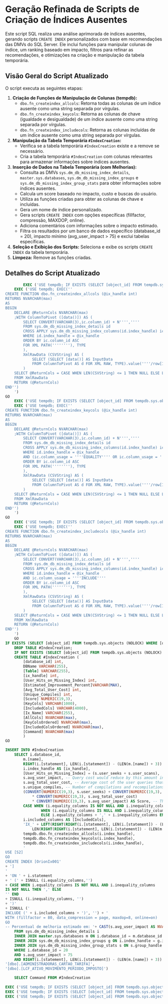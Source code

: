 # Geração Refinada de Scripts de Criação de Índices Ausentes

Este script SQL realiza uma análise aprimorada de índices ausentes, gerando scripts `CREATE INDEX` personalizados com base em recomendações das DMVs do SQL Server. Ele inclui funções para manipular colunas de índice, um ranking baseado em impacto, filtros para refinar as recomendações, e otimizações na criação e manipulação da tabela temporária.

## Visão Geral do Script Atualizado

O script executa as seguintes etapas:

1.  **Criação de Funções de Manipulação de Colunas (tempdb):**
    * `dbo.fn_createindex_allcols`: Retorna todas as colunas de um índice ausente como uma string separada por vírgulas.
    * `dbo.fn_createindex_keycols`: Retorna as colunas de chave (igualdade e desigualdade) de um índice ausente como uma string separada por vírgulas.
    * `dbo.fn_createindex_includecols`: Retorna as colunas incluídas de um índice ausente como uma string separada por vírgulas.
2.  **Manipulação da Tabela Temporária `#IndexCreation`:**
    * Verifica se a tabela temporária `#IndexCreation` existe e a remove se necessário.
    * Cria a tabela temporária `#IndexCreation` com colunas relevantes para armazenar informações sobre índices ausentes.
3.  **Inserção de Dados na Tabela Temporária (com Melhorias):**
    * Consulta as DMVs `sys.dm_db_missing_index_details`, `master.sys.databases`, `sys.dm_db_missing_index_groups` e `sys.dm_db_missing_index_group_stats` para obter informações sobre índices ausentes.
    * Calcula um score baseado no impacto, custo e buscas do usuário.
    * Utiliza as funções criadas para obter as colunas de chave e incluídas.
    * Gera um nome de índice personalizado.
    * Gera scripts `CREATE INDEX` com opções específicas (fillfactor, compressão, MAXDOP, online).
    * Adiciona comentários com informações sobre o impacto estimado.
    * Filtra os resultados por um banco de dados específico (database_id = 20), impacto mínimo (avg_user_impact > 75) e exclui tabelas específicas.
4.  **Seleção e Exibição dos Scripts:** Seleciona e exibe os scripts `CREATE INDEX` da tabela temporária.
5.  **Limpeza:** Remove as funções criadas.

## Detalhes do Script Atualizado

```sql
        EXEC ('USE tempdb; IF EXISTS (SELECT [object_id] FROM tempdb.sys.objects (NOLOCK) WHERE [object_id] = OBJECT_ID(''tempdb.dbo.fn_createindex_allcols'')) DROP FUNCTION dbo.fn_createindex_allcols')
	EXEC ('USE tempdb; EXEC(''
CREATE FUNCTION dbo.fn_createindex_allcols (@ix_handle int)
RETURNS NVARCHAR(max)
AS
BEGIN
	DECLARE @ReturnCols NVARCHAR(max)
	;WITH ColumnToPivot ([data()]) AS ( 
		SELECT CONVERT(VARCHAR(3),ic.column_id) + N'''','''' 
		FROM sys.dm_db_missing_index_details id 
		CROSS APPLY sys.dm_db_missing_index_columns(id.index_handle) ic
		WHERE id.index_handle = @ix_handle 
		ORDER BY ic.column_id ASC
		FOR XML PATH(''''''''), TYPE 
		), 
		XmlRawData (CSVString) AS ( 
			SELECT (SELECT [data()] AS InputData 
			FROM ColumnToPivot AS d FOR XML RAW, TYPE).value(''''/row[1]/InputData[1]'''', ''''NVARCHAR(max)'''') AS CSVCol 
		) 
	SELECT @ReturnCols = CASE WHEN LEN(CSVString) <= 1 THEN NULL ELSE LEFT(CSVString, LEN(CSVString)-1) END
	FROM XmlRawData
	RETURN (@ReturnCols)
END'')
	')
GO
	EXEC ('USE tempdb; IF EXISTS (SELECT [object_id] FROM tempdb.sys.objects (NOLOCK) WHERE [object_id] = OBJECT_ID(''tempdb.dbo.fn_createindex_keycols'')) DROP FUNCTION dbo.fn_createindex_keycols')
	EXEC ('USE tempdb; EXEC(''
CREATE FUNCTION dbo.fn_createindex_keycols (@ix_handle int)
RETURNS NVARCHAR(max)
AS
BEGIN
	DECLARE @ReturnCols NVARCHAR(max)
	;WITH ColumnToPivot ([data()]) AS ( 
		SELECT CONVERT(VARCHAR(3),ic.column_id) + N'''','''' 
		FROM sys.dm_db_missing_index_details id 
		CROSS APPLY sys.dm_db_missing_index_columns(id.index_handle) ic
		WHERE id.index_handle = @ix_handle
		AND (ic.column_usage = ''''EQUALITY'''' OR ic.column_usage = ''''INEQUALITY'''')
		ORDER BY ic.column_id ASC
		FOR XML PATH(''''''''), TYPE 
		), 
		XmlRawData (CSVString) AS ( 
			SELECT (SELECT [data()] AS InputData 
			FROM ColumnToPivot AS d FOR XML RAW, TYPE).value(''''/row[1]/InputData[1]'''', ''''NVARCHAR(max)'''') AS CSVCol 
		) 
	SELECT @ReturnCols = CASE WHEN LEN(CSVString) <= 1 THEN NULL ELSE LEFT(CSVString, LEN(CSVString)-1) END
	FROM XmlRawData
	RETURN (@ReturnCols)
END'')
	')
GO
	EXEC ('USE tempdb; IF EXISTS (SELECT [object_id] FROM tempdb.sys.objects (NOLOCK) WHERE [object_id] = OBJECT_ID(''tempdb.dbo.fn_createindex_includecols'')) DROP FUNCTION dbo.fn_createindex_includecols')
	EXEC ('USE tempdb; EXEC(''
CREATE FUNCTION dbo.fn_createindex_includecols (@ix_handle int)
RETURNS NVARCHAR(max)
AS
BEGIN
	DECLARE @ReturnCols NVARCHAR(max)
	;WITH ColumnToPivot ([data()]) AS ( 
		SELECT CONVERT(VARCHAR(3),ic.column_id) + N'''','''' 
		FROM sys.dm_db_missing_index_details id 
		CROSS APPLY sys.dm_db_missing_index_columns(id.index_handle) ic
		WHERE id.index_handle = @ix_handle
		AND ic.column_usage = ''''INCLUDE''''
		ORDER BY ic.column_id ASC
		FOR XML PATH(''''''''), TYPE 
		), 
		XmlRawData (CSVString) AS ( 
			SELECT (SELECT [data()] AS InputData 
			FROM ColumnToPivot AS d FOR XML RAW, TYPE).value(''''/row[1]/InputData[1]'''', ''''NVARCHAR(max)'''') AS CSVCol 
		) 
	SELECT @ReturnCols = CASE WHEN LEN(CSVString) <= 1 THEN NULL ELSE LEFT(CSVString, LEN(CSVString)-1) END
	FROM XmlRawData
	RETURN (@ReturnCols)
END'')
	')
	GO
IF EXISTS (SELECT [object_id] FROM tempdb.sys.objects (NOLOCK) WHERE [object_id] = OBJECT_ID('tempdb.dbo.#IndexCreation'))
	DROP TABLE #IndexCreation;
	IF NOT EXISTS (SELECT [object_id] FROM tempdb.sys.objects (NOLOCK) WHERE [object_id] = OBJECT_ID('tempdb.dbo.#IndexCreation'))
	CREATE TABLE #IndexCreation (
		[database_id] int,
		DBName VARCHAR(255),
		[Table] VARCHAR(255),
		[ix_handle] int,
		[User_Hits_on_Missing_Index] int,
		[Estimated_Improvement_Percent]VARCHAR(MAX),
		[Avg_Total_User_Cost] int,
		[Unique_Compiles] int,
		[Score] NUMERIC(19,3),
		[KeyCols] VARCHAR(1000),
		[IncludedCols] VARCHAR(4000),
		[Ix_Name] VARCHAR(255),
		[AllCols] NVARCHAR(max),
		[KeyColsOrdered] NVARCHAR(max),
		[IncludedColsOrdered] NVARCHAR(max),
		[Command] NVARCHAR(max)
		)
GO

INSERT INTO #IndexCreation
	SELECT i.database_id,
		m.[name],
		RIGHT(i.[statement], LEN(i.[statement]) - (LEN(m.[name]) + 3)) AS [Table],
		i.index_handle AS [ix_handle],
		[User_Hits_on_Missing_Index] = (s.user_seeks + s.user_scans),
		s.avg_user_impact, -- Query cost would reduce by this amount in percentage, on average.
		s.avg_total_user_cost, -- Average cost of the user queries that could be reduced by the index in the group.
		s.unique_compiles, -- Number of compilations and recompilations that would benefit from this missing index group.
		(CONVERT(NUMERIC(19,3), s.user_seeks) + CONVERT(NUMERIC(19,3), s.user_scans)) 
			* CONVERT(NUMERIC(19,3), s.avg_total_user_cost) 
			* CONVERT(NUMERIC(19,3), s.avg_user_impact) AS Score, -- The higher the score, higher is the anticipated improvement for user queries.
		CASE WHEN (i.equality_columns IS NOT NULL AND i.inequality_columns IS NULL) THEN i.equality_columns
				WHEN (i.equality_columns IS NULL AND i.inequality_columns IS NOT NULL) THEN i.inequality_columns
				ELSE i.equality_columns + ',' + i.inequality_columns END AS [KeyCols],
		i.included_columns AS [IncludedCols],
		'IX_' + LEFT(RIGHT(RIGHT(i.[statement], LEN(i.[statement]) - (LEN(m.[name]) + 3)), LEN(RIGHT(i.[statement], LEN(i.[statement]) - (LEN(m.[name]) + 3))) - (CHARINDEX('.', RIGHT(i.[statement], LEN(i.[statement]) - (LEN(m.[name]) + 3)), 1)) - 1),
			LEN(RIGHT(RIGHT(i.[statement], LEN(i.[statement]) - (LEN(m.[name]) + 3)), LEN(RIGHT(i.[statement], LEN(i.[statement]) - (LEN(m.[name]) + 3))) - (CHARINDEX('.', RIGHT(i.[statement], LEN(i.[statement]) - (LEN(m.[name]) + 3)), 1)) - 1)) - 1) + '_' + CAST(i.index_handle AS NVARCHAR) AS [Ix_Name],
		tempdb.dbo.fn_createindex_allcols(i.index_handle), 
		tempdb.dbo.fn_createindex_keycols(i.index_handle),
		tempdb.dbo.fn_createindex_includecols(i.index_handle),
		'
USE [S2]
GO
CREATE INDEX [OrionIx001'
+ ']
'
+ 'ON ' + i.statement
+ ' (' + ISNULL (i.equality_columns,'')
+ CASE WHEN i.equality_columns IS NOT NULL AND i.inequality_columns 
IS NOT NULL THEN ',' ELSE
'' END
+ ISNULL (i.inequality_columns, '')
+ ')'
+ ISNULL ('
INCLUDE (' + i.included_columns + ')', '') + '
WITH (fillfactor = 80, data_compression = page, maxdop=8, online=on)
GO
-- Percentual de melhoria estimado em: '+ CAST(s.avg_user_impact AS NVARCHAR) +'%' AS Command
	FROM sys.dm_db_missing_index_details i
	INNER JOIN master.sys.databases m ON i.database_id = m.database_id
	INNER JOIN sys.dm_db_missing_index_groups g ON i.index_handle = g.index_handle
	INNER JOIN sys.dm_db_missing_index_group_stats s ON s.group_handle = g.index_group_handle
	WHERE i.database_id = 20
	AND s.avg_user_impact > 75
	AND RIGHT(i.[statement], LEN(i.[statement]) - (LEN(m.[name]) + 3)) NOT IN (
'[dbo].[ADMINISTRADORAS_CARTAO_TARIFA]',
'[dbo].[LCF_ATIVO_MOVIMENTO_PERIODO_IMPOSTO]')

	SELECT Command FROM #IndexCreation
	
EXEC ('USE tempdb; IF EXISTS (SELECT [object_id] FROM tempdb.sys.objects (NOLOCK) WHERE [object_id] = OBJECT_ID(''tempdb.dbo.fn_createindex_allcols'')) DROP FUNCTION dbo.fn_createindex_allcols')
EXEC ('USE tempdb; IF EXISTS (SELECT [object_id] FROM tempdb.sys.objects (NOLOCK) WHERE [object_id] = OBJECT_ID(''tempdb.dbo.fn_createindex_keycols'')) DROP FUNCTION dbo.fn_createindex_keycols')
EXEC ('USE tempdb; IF EXISTS (SELECT [object_id] FROM tempdb.sys.objects (NOLOCK) WHERE [object_id] = OBJECT_ID(''tempdb.dbo.fn_createindex_includecols'')) DROP FUNCTION dbo.fn_createindex_includecols')

